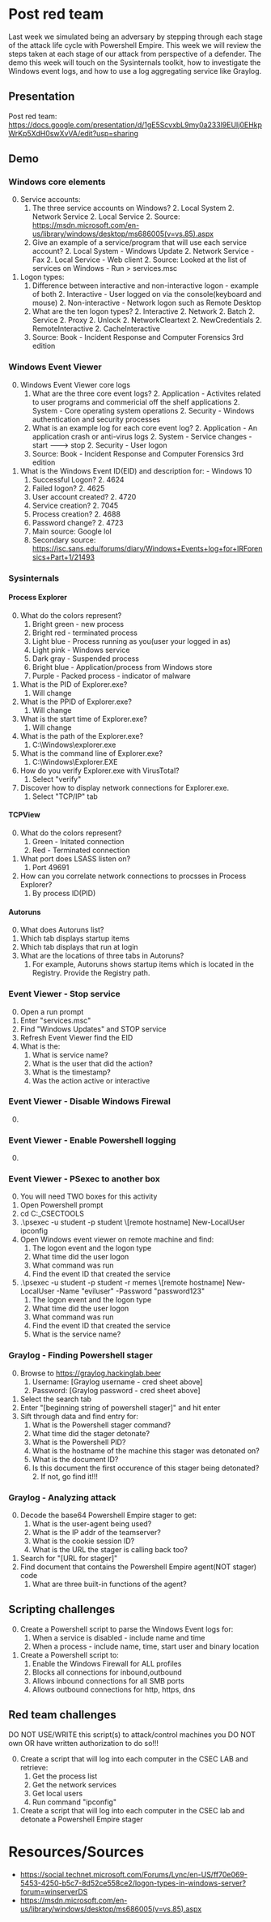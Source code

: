 # Post red team
Last week we simulated being an adversary by stepping through each stage of the attack life cycle with Powershell Empire. This week we will review the steps taken at each stage of our attack from perspective of a defender. The demo this week will touch on the Sysinternals toolkit, how to investigate the Windows event logs, and how to use a log aggregating service like Graylog.

## Presentation
Post red team: https://docs.google.com/presentation/d/1gE5ScvxbL9my0a233l9EUIj0EHkpWrKp5XdH0swXvVA/edit?usp=sharing 

## Demo
### Windows core elements 
0. Service accounts:
    1. The three service accounts on Windows?
        2. Local System
        2. Network Service
        2. Local Service
        2. Source: https://msdn.microsoft.com/en-us/library/windows/desktop/ms686005(v=vs.85).aspx 
    1. Give an example of a service/program that will use each service account?
        2. Local System - Windows Update
        2. Network Service - Fax
        2. Local Service - Web client 
        2. Source: Looked at the list of services on Windows - Run > services.msc
0. Logon types:
    1. Difference between interactive and non-interactive logon - example of both
        2. Interactive - User logged on via the console(keyboard and mouse)
        2. Non-interactive  - Network logon such as Remote Desktop
    1. What are the ten logon types?
        2. Interactive
        2. Network
        2. Batch
        2. Service
        2. Proxy
        2. Unlock
        2. NetworkCleartext
        2. NewCredentials
        2. RemoteInteractive
        2. CacheInteractive 
    1. Source: Book - Incident Response and Computer Forensics 3rd edition

### Windows Event Viewer
0. Windows Event Viewer core logs
    1. What are the three core event logs?
        2. Application - Activites related to user programs and commericial off the shelf applications
        2. System - Core operating system operations
        2. Security - Windows authentication and security processes
    1. What is an example log for each core event log?
        2. Application - An application crash or anti-virus logs
        2. System - Service changes - start ---> stop
        2. Security - User logon
    1. Source: Book - Incident Response and Computer Forensics 3rd edition
0. What is the Windows Event ID(EID) and description for: - Windows 10
    1. Successful Logon?
        2. 4624
    1. Failed logon? 
        2. 4625
    1. User account created?
        2. 4720
    1. Service creation?
        2. 7045
    1. Process creation?
        2. 4688
    1. Password change?
        2. 4723
    1. Main source: Google lol
    1. Secondary source: https://isc.sans.edu/forums/diary/Windows+Events+log+for+IRForensics+Part+1/21493

### Sysinternals
#### Process Explorer
0. What do the colors represent?
    1. Bright green - new process
    1. Bright red - terminated process
    1. Light blue - Process running as you(user your logged in as)
    1. Light pink - Windows service
    1. Dark gray - Suspended process
    1. Bright blue - Application/process from Windows store
    1. Purple - Packed process - indicator of malware 
0. What is the PID of Explorer.exe?
    1. Will change
0. What is the PPID of Explorer.exe?
    1. Will change
0. What is the start time of Explorer.exe?
    1. Will change
0. What is the path of the Explorer.exe?
    1. C:\Windows\explorer.exe
0. What is the command line of Explorer.exe?
    1. C:\Windows\Explorer.EXE
0. How do you verify Explorer.exe with VirusTotal?
    1. Select "verify"
0. Discover how to display network connections for Explorer.exe.
    1. Select "TCP/IP" tab

#### TCPView
0. What do the colors represent?
    1. Green - Initated connection
    1. Red - Terminated connection
0. What port does LSASS listen on?
    1. Port 49691
0. How can you correlate network connections to procsses in Process Explorer?
    1. By process ID(PID)

#### Autoruns
0. What does Autoruns list?
0. Which tab displays startup items
0. Which tab displays that run at login 
0. What are the locations of three tabs in Autoruns?
    1. For example, Autoruns shows startup items which is located in the Registry. Provide the Registry path.

### Event Viewer - Stop service
0. Open a run prompt
0. Enter "services.msc"
0. Find "Windows Updates" and STOP service
0. Refresh Event Viewer find the EID
0. What is the:
    1. What is service name?
    1. What is the user that did the action?
    1. What is the timestamp?
    1. Was the action active or interactive

### Event Viewer -  Disable Windows Firewal
0. 

### Event Viewer - Enable Powershell logging
0. 

### Event Viewer -  PSexec to another box
0. You will need TWO boxes for this activity
0. Open Powershell prompt
0. cd C:\_CSECTOOLS
0. .\psexec -u student -p student \\[remote hostname] New-LocalUser ipconfig
0. Open Windows event viewer on remote machine and find:
    1. The logon event and the logon type
    1. What time did the user logon
    1. What command was run
    1. Find the event ID that created the service
0. .\psexec -u student -p student -r memes \\[remote hostname] New-LocalUser -Name "eviluser" -Password "password123"
    1. The logon event and the logon type
    1. What time did the user logon
    1. What command was run
    1. Find the event ID that created the service
    1. What is the service name?

### Graylog - Finding Powershell stager
0. Browse to https://graylog.hackinglab.beer
    1. Username: [Graylog username - cred sheet above] 
    1. Password: [Graylog password - cred sheet above]
0. Select the search tab
0. Enter "[beginning string of powershell stager]" and hit enter
0. Sift through data and find entry for:
    1. What is the Powershell stager command?
    1. What time did the stager detonate?
    1. What is the Powershell PID?
    1. What is the hostname of the machine this stager was detonated on?
    1. What is the document ID?
    1. Is this document the first occurence of this stager being detonated?
        2. If not, go find it!!! 
        
### Graylog - Analyzing attack            
0. Decode the base64 Powershell Empire stager to get:
    1. What is the user-agent being used?
    1. What is the IP addr of the teamserver?
    1. What is the cookie session ID?
    1. What is the URL the stager is calling back too?
0. Search for "[URL for stager]"
0. Find document that contains the Powershell Empire agent(NOT stager) code
    1. What are three built-in functions of the agent?

## Scripting challenges
0. Create a Powershell script to parse the Windows Event logs for:
    1. When a service is disabled - include name and time
    1. When a process - include name, time, start user and binary location
0. Create a Powershell script to:
    1. Enable the Windows Firewall for ALL profiles
    1. Blocks all connections for inbound,outbound
    1. Allows inbound connections for all SMB ports
    1. Allows outbound connections for http, https, dns

## Red team challenges
DO NOT USE/WRITE this script(s) to attack/control machines you DO NOT own OR have written authorization to do so!!!

0. Create a script that will log into each computer in the CSEC LAB and retrieve:
    1. Get the process list
    1. Get the network services
    1. Get local users
    1. Run command "ipconfig"
0. Create a script that will log into each computer in the CSEC lab and detonate a Powershell Empire stager

# Resources/Sources
* https://social.technet.microsoft.com/Forums/Lync/en-US/ff70e069-5453-4250-b5c7-8d52ce558ce2/logon-types-in-windows-server?forum=winserverDS
* https://msdn.microsoft.com/en-us/library/windows/desktop/ms686005(v=vs.85).aspx